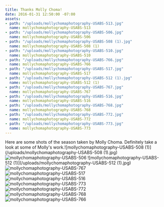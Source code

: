 ```yaml
---
title: Thanks Molly Choma!
date: 2016-01-31 12:50:00 -07:00
assets:
- path: "/uploads/mollychomaphotography-USABS-513.jpg"
  name: mollychomaphotography-USABS-513
- path: "/uploads/mollychomaphotography-USABS-506.jpg"
  name: mollychomaphotography-USABS-506
- path: "/uploads/mollychomaphotography-USABS-508 (1).jpg"
  name: mollychomaphotography-USABS-508 (1)
- path: "/uploads/mollychomaphotography-USABS-510.jpg"
  name: mollychomaphotography-USABS-510
- path: "/uploads/mollychomaphotography-USABS-766.jpg"
  name: mollychomaphotography-USABS-766
- path: "/uploads/mollychomaphotography-USABS-517.jpg"
  name: mollychomaphotography-USABS-517
- path: "/uploads/mollychomaphotography-USABS-512 (1).jpg"
  name: mollychomaphotography-USABS-512 (1)
- path: "/uploads/mollychomaphotography-USABS-767.jpg"
  name: mollychomaphotography-USABS-767
- path: "/uploads/mollychomaphotography-USABS-516.jpg"
  name: mollychomaphotography-USABS-516
- path: "/uploads/mollychomaphotography-USABS-768.jpg"
  name: mollychomaphotography-USABS-768
- path: "/uploads/mollychomaphotography-USABS-772.jpg"
  name: mollychomaphotography-USABS-772
- path: "/uploads/mollychomaphotography-USABS-773.jpg"
  name: mollychomaphotography-USABS-773
---
```


Here are some shots of the season taken by Molly Choma. Definitely take a look at some of Molly's work.[](http://mollychoma.com)![mollychomaphotography-USABS-508 (1)](/uploads/mollychomaphotography-USABS-508 (1).jpg) ![mollychomaphotography-USABS-506](/uploads/mollychomaphotography-USABS-506.jpg) ![mollychomaphotography-USABS-512 (1)](/uploads/mollychomaphotography-USABS-512 (1).jpg) ![mollychomaphotography-USABS-767](/uploads/mollychomaphotography-USABS-767.jpg) ![mollychomaphotography-USABS-517](/uploads/mollychomaphotography-USABS-517.jpg) ![mollychomaphotography-USABS-516](/uploads/mollychomaphotography-USABS-516.jpg) ![mollychomaphotography-USABS-773](/uploads/mollychomaphotography-USABS-773.jpg) ![mollychomaphotography-USABS-772](/uploads/mollychomaphotography-USABS-772.jpg) ![mollychomaphotography-USABS-768](/uploads/mollychomaphotography-USABS-768.jpg) ![mollychomaphotography-USABS-766](/uploads/mollychomaphotography-USABS-766.jpg) 
